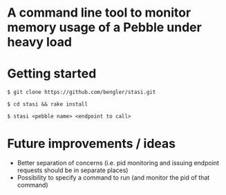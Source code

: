 # A command line tool to monitor memory usage of a Pebble under heavy load

# Getting started

    $ git clone https://github.com/bengler/stasi.git

    $ cd stasi && rake install

    $ stasi <pebble name> <endpoint to call>

# Future improvements / ideas

- Better separation of concerns (i.e. pid monitoring and issuing endpoint requests should be in separate places)
- Possibility to specify a command to run (and monitor the pid of that command)
